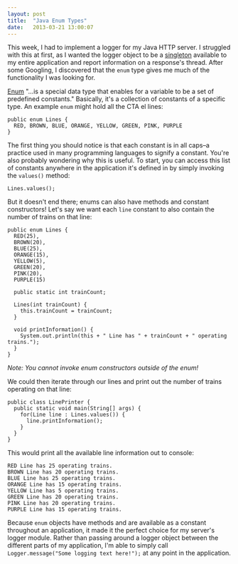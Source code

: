 ```yaml
---
layout: post
title:  "Java Enum Types"
date:   2013-03-21 13:00:07
---
```


This week, I had to implement a logger for my Java HTTP server. I struggled with this at first, as I wanted the logger object to be a <a href="http://en.wikipedia.org/wiki/Singleton_pattern">singleton</a> available to my entire application and report information on a response's thread. After some Googling, I discovered that the <code>enum</code> type gives me much of the functionality I was looking for.

<a href="http://docs.oracle.com/javase/tutorial/java/javaOO/enum.html">Enum</a> "...is a special data type that enables for a variable to be a set of predefined constants." Basically, it's a collection of constants of a specific type. An example <code>enum</code> might hold all the CTA el lines:

<pre><code>public enum Lines {
  RED, BROWN, BLUE, ORANGE, YELLOW, GREEN, PINK, PURPLE
}
</code></pre>

The first thing you should notice is that each constant is in all caps–a practice used in many programming languages to signify a constant. You're also probably wondering why this is useful. To start, you can access this list of constants anywhere in the application it's defined in by simply invoking the <code>values()</code> method:

<pre><code>Lines.values();</code></pre>

But it doesn't end there; enums can also have methods and constant constructors! Let's say we want each <code>line</code> constant to also contain the number of trains on that line: 

<pre><code>public enum Lines {
  RED(25), 
  BROWN(20), 
  BLUE(25), 
  ORANGE(15), 
  YELLOW(5), 
  GREEN(20), 
  PINK(20), 
  PURPLE(15)
  
  public static int trainCount;

  Lines(int trainCount) {
    this.trainCount = trainCount;
  }
  
  void printInformation() {
    System.out.println(this + " Line has " + trainCount + " operating trains.");
  }
}
</code></pre>

<i>Note: You cannot invoke enum constructors outside of the enum!</i>

We could then iterate through our lines and print out the number of trains operating on that line:

<pre><code>public class LinePrinter {
  public static void main(String[] args) {
    for(Line line : Lines.values()) {
      line.printInformation();
    }
  }
}
</code></pre>

This would print all the available line information out to console:

<pre><code>RED Line has 25 operating trains.
BROWN Line has 20 operating trains.
BLUE Line has 25 operating trains.
ORANGE Line has 15 operating trains.
YELLOW Line has 5 operating trains.
GREEN Line has 20 operating trains.
PINK Line has 20 operating trains.
PURPLE Line has 15 operating trains.
</code></pre>

Because <code>enum</code> objects have methods and are available as a constant throughout an application, it made it the perfect choice for my server's logger module. Rather than passing around a logger object between the different parts of my application, I'm able to simply call <code>Logger.message("Some logging text here!");</code> at any point in the application.
